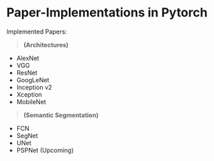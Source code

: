 # Paper-Implementations in Pytorch

Implemented Papers:
> **(Architectures)**
- AlexNet
- VGG
- ResNet
- GoogLeNet
- Inception v2
- Xception 
- MobileNet
> **(Semantic Segmentation)**
- FCN 
- SegNet 
- UNet 
- PSPNet (Upcoming)
